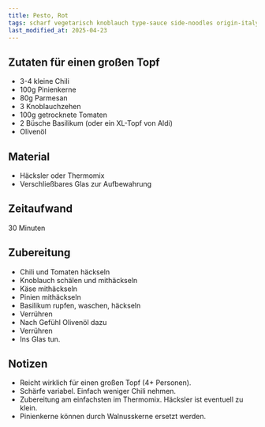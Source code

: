 ```yaml
---
title: Pesto, Rot
tags: scharf vegetarisch knoblauch type-sauce side-noodles origin-italy lecker
last_modified_at: 2025-04-23
---
```

## Zutaten für einen großen Topf
 * 3-4 kleine Chili
 * 100g Pinienkerne
 * 80g Parmesan
 * 3 Knoblauchzehen
 * 100g getrocknete Tomaten
 * 2 Büsche Basilikum (oder ein XL-Topf von Aldi)
 * Olivenöl

## Material
 * Häcksler oder Thermomix
 * Verschließbares Glas zur Aufbewahrung

## Zeitaufwand
 30 Minuten

## Zubereitung
 * Chili und Tomaten häckseln
 * Knoblauch schälen und mithäckseln
 * Käse mithäckseln
 * Pinien mithäckseln
 * Basilikum rupfen, waschen, häckseln
 * Verrühren
 * Nach Gefühl Olivenöl dazu
 * Verrühren
 * Ins Glas tun.

## Notizen
 * Reicht wirklich für einen großen Topf (4+ Personen).
 * Schärfe variabel. Einfach weniger Chili nehmen.
 * Zubereitung am einfachsten im Thermomix. Häcksler ist eventuell zu klein.
 * Pinienkerne können durch Walnusskerne ersetzt werden.
